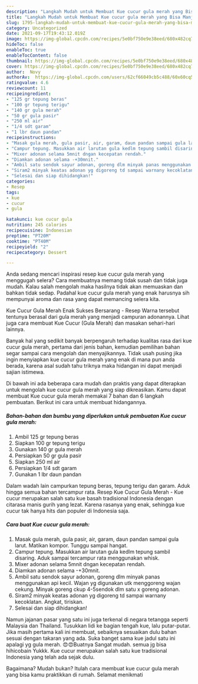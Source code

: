 ```yaml
---
description: "Langkah Mudah untuk Membuat Kue cucur gula merah yang Bisa Manjain Lidah"
title: "Langkah Mudah untuk Membuat Kue cucur gula merah yang Bisa Manjain Lidah"
slug: 1795-langkah-mudah-untuk-membuat-kue-cucur-gula-merah-yang-bisa-manjain-lidah
category: Uncategorized
date: 2021-09-17T19:43:12.019Z
image: https://img-global.cpcdn.com/recipes/5e0bf750e9e38eed/680x482cq70/kue-cucur-gula-merah-foto-resep-utama.jpg
hideToc: false
enableToc: true
enableTocContent: false
thumbnail: https://img-global.cpcdn.com/recipes/5e0bf750e9e38eed/680x482cq70/kue-cucur-gula-merah-foto-resep-utama.jpg
cover: https://img-global.cpcdn.com/recipes/5e0bf750e9e38eed/680x482cq70/kue-cucur-gula-merah-foto-resep-utama.jpg
author:  Novy
authorAv:  https://img-global.cpcdn.com/users/62cf66049cb5c488/60x60cq50/avatar.jpg
ratingvalue: 4.6
reviewcount: 11
recipeingredient:
- "125 gr tepung beras"
- "100 gr tepung terigu"
- "140 gr gula merah"
- "50 gr gula pasir"
- "250 ml air"
- "1/4 sdt garam"
- "1 lbr daun pandan"
recipeinstructions:
- "Masak gula merah, gula pasir, air, garam, daun pandan sampai gula larut. Matikan kompor. Tunggu sampai hangat."
- "Campur tepung. Masukkan air larutan gula kedlm tepung sambil disaring. Aduk sampai tercampur rata menggunakan whisk."
- "Mixer adonan selama 5mnit dngan kecepatan rendah."
- "Diamkan adonan selama -+30mnit."
- "Ambil satu sendok sayur adonan, goreng dlm minyak panas menggunakan api kecil. Wajan yg digunakan utk menggoreng wajan cekung. Minyak goreng ckup 4-5sendok dlm satu x goreng adonan."
- "Siram2 minyak keatas adonan yg digoreng td sampai warnany kecoklatan. Angkat, tiriskan."
- "Selesai dan siap dihidangkan!"
categories:
- Resep
tags:
- kue
- cucur
- gula

katakunci: kue cucur gula 
nutrition: 245 calories
recipecuisine: Indonesian
preptime: "PT20M"
cooktime: "PT40M"
recipeyield: "2"
recipecategory: Dessert

---
```



Anda sedang mencari inspirasi resep kue cucur gula merah yang menggugah selera? Cara membuatnya memang tidak susah dan tidak juga mudah. Kalau salah mengolah maka hasilnya tidak akan memuaskan dan bahkan tidak sedap. Padahal kue cucur gula merah yang enak harusnya sih mempunyai aroma dan rasa yang dapat memancing selera kita.


Kue Cucur Gula Merah Enak Sukses Bersarang - Resep Warna tersebut tentunya berasal dari gula merah yang menjadi campuran adonannya. Lihat juga cara membuat Kue Cucur (Gula Merah) dan masakan sehari-hari lainnya.

Banyak hal yang sedikit banyak berpengaruh terhadap kualitas rasa dari kue cucur gula merah, pertama dari jenis bahan, kemudian pemilihan bahan segar sampai cara mengolah dan menyajikannya. Tidak usah pusing jika ingin menyiapkan kue cucur gula merah yang enak di mana pun anda berada, karena asal sudah tahu triknya maka hidangan ini dapat menjadi sajian istimewa.


Di bawah ini ada beberapa cara mudah dan praktis yang dapat diterapkan untuk mengolah kue cucur gula merah yang siap dikreasikan. Kamu dapat membuat Kue cucur gula merah memakai 7 bahan dan 6 langkah pembuatan. Berikut ini cara untuk membuat hidangannya.

<!--inarticleads1-->

##### Bahan-bahan dan bumbu yang diperlukan untuk pembuatan Kue cucur gula merah:

1. Ambil 125 gr tepung beras
1. Siapkan 100 gr tepung terigu
1. Gunakan 140 gr gula merah
1. Persiapkan 50 gr gula pasir
1. Siapkan 250 ml air
1. Persiapkan 1/4 sdt garam
1. Gunakan 1 lbr daun pandan


Dalam wadah lain campurkan tepung beras, tepung terigu dan garam. Aduk hingga semua bahan tercampur rata. Resep Kue Cucur Gula Merah - Kue cucur merupakan salah satu kue basah tradisional Indonesia dengan citarasa manis gurih yang lezat. Karena rasanya yang enak, sehingga kue cucur tak hanya hits dan populer di Indonesia saja. 

<!--inarticleads2-->

##### Cara buat Kue cucur gula merah:

1. Masak gula merah, gula pasir, air, garam, daun pandan sampai gula larut. Matikan kompor. Tunggu sampai hangat.
1. Campur tepung. Masukkan air larutan gula kedlm tepung sambil disaring. Aduk sampai tercampur rata menggunakan whisk.
1. Mixer adonan selama 5mnit dngan kecepatan rendah.
1. Diamkan adonan selama -+30mnit.
1. Ambil satu sendok sayur adonan, goreng dlm minyak panas menggunakan api kecil. Wajan yg digunakan utk menggoreng wajan cekung. Minyak goreng ckup 4-5sendok dlm satu x goreng adonan.
1. Siram2 minyak keatas adonan yg digoreng td sampai warnany kecoklatan. Angkat, tiriskan.
1. Selesai dan siap dihidangkan!

Namun jajanan pasar yang satu ini juga terkenal di negara tetangga seperti Malaysia dan Thailand. Tusukkan lidi ke bagian tengah kue, lalu putar-putar. Jika masih pertama kali ini membuat, sebaiknya sesuaikan dulu bahan sesuai dengan takaran yang ada. Suka banget sama kue jadul satu ini apalagi yg gula merah. 😍😍Buatnya Sangat mudah. semua jg bisa hihicobain Yukkk. Kue cucur merupakan salah satu kue tradisional Indonesia yang telah ada sejak dulu. 

Bagaimana? Mudah bukan? Itulah cara membuat kue cucur gula merah yang bisa kamu praktikkan di rumah. Selamat menikmati

